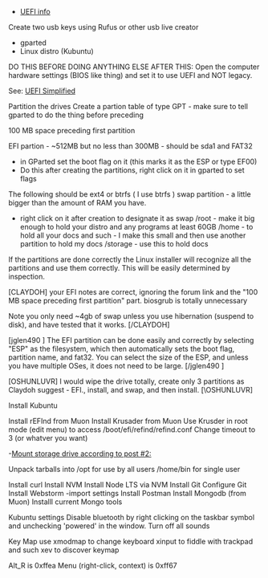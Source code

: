 - [UEFI info](https://www.kubuntuforums.net/showthread.php/73306-UEFI-GPT-ESP-GRUB2-EFI-dual-booting-fixing-things)

Create two usb keys using Rufus or other usb live creator
- gparted
- Linux distro (Kubuntu)

DO THIS BEFORE DOING ANYTHING ELSE AFTER THIS:
Open the computer hardware settings (BIOS like thing) and set it to use UEFI and NOT legacy.



See: [UEFI Simplified](https://www.kubuntuforums.net/showthread.php/43221-GRUB-2-A-Guide-for-Users/page15?p=379977&viewfull=1#post379977)

Partition the drives
Create a partion table of type GPT - make sure to tell gparted to do the thing before preceding

100 MB space preceding first partition

EFI partion - ~512MB but no less than 300MB - should be sda1 and FAT32
- in GParted set the boot flag on it (this marks it as the ESP or type EF00)
- Do this after creating the partitions, right click on it in gparted to set flags

The following should be ext4 or btrfs ( I use btrfs )
swap partition - a little bigger than the amount of RAM you have.
- right click on it after creation to designate it as swap
  /root - make it big enough to hold your distro and any programs at least 60GB
  /home - to hold all your docs and such - I make this small and then use another partition to hold my docs
  /storage - use this to hold docs


If the partitions are done correctly the Linux installer will recognize all the partitions and use them correctly. This will be easily determined by inspection.


[CLAYDOH]
your EFI notes are correct, ignoring the forum link and the "100 MB space preceding first partition" part.
biosgrub is totally unnecessary


Note you only need ~4gb of swap unless you use hibernation (suspend to disk), and have tested that it works.
[/CLAYDOH]

[jglen490 ]
The EFI partition can be done easily and correctly by selecting "ESP" as the filesystem, which then automatically sets the boot flag, partition name, and fat32. You can select the size of the ESP, and unless you have multiple OSes, it does not need to be large.
[/jglen490 ]

[OSHUNLUVR]
I would wipe the drive totally, create only 3 partitions as Claydoh suggest - EFI., install, and swap, and then install.
[\OSHUNLUVR]

Install Kubuntu

Install rEFInd from Muon
Install Krusader from Muon
Use Krusder in root mode (edit menu) to access /boot/efi/refind/refind.conf
Change timeout to 3 (or whatver you want)



 -[Mount storage drive according to post #2:](https://www.kubuntuforums.net/showthread.php/75105-Noob-ownership-question-copying-from-usb-drive-sdb1-to-sda6)

Unpack tarballs into
/opt for use by all users
/home/bin for single user



Install curl
Install NVM
Install Node LTS via NVM
Install Git
Configure Git
Install Webstorm
-import settings
Install Postman
Install Mongodb (from Muon)
Installl current Mongo tools



Kubuntu settings
Disable bluetooth by right clicking on the taskbar symbol and unchecking 'powered' in the window.
Turn off all sounds



Key Map
use xmodmap to change keyboard
xinput to fiddle with trackpad and such
xev to discover keymap

Alt_R is 0xffea
Menu (right-click, context) is 0xff67




